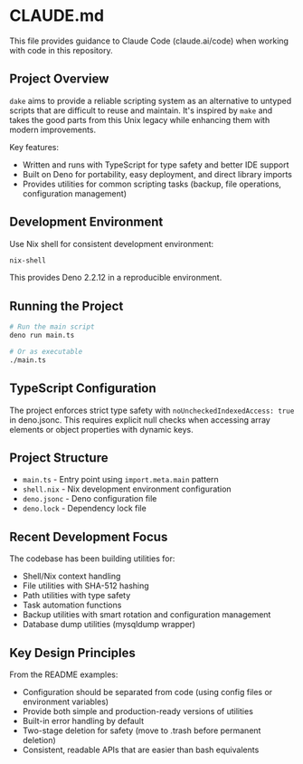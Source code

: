 # CLAUDE.md

This file provides guidance to Claude Code (claude.ai/code) when working with code in this repository.

## Project Overview

`dake` aims to provide a reliable scripting system as an alternative to untyped scripts that are difficult to reuse and maintain. It's inspired by `make` and takes the good parts from this Unix legacy while enhancing them with modern improvements.

Key features:
- Written and runs with TypeScript for type safety and better IDE support
- Built on Deno for portability, easy deployment, and direct library imports
- Provides utilities for common scripting tasks (backup, file operations, configuration management)

## Development Environment

Use Nix shell for consistent development environment:
```bash
nix-shell
```

This provides Deno 2.2.12 in a reproducible environment.

## Running the Project

```bash
# Run the main script
deno run main.ts

# Or as executable
./main.ts
```

## TypeScript Configuration

The project enforces strict type safety with `noUncheckedIndexedAccess: true` in deno.jsonc. This requires explicit null checks when accessing array elements or object properties with dynamic keys.

## Project Structure

- `main.ts` - Entry point using `import.meta.main` pattern
- `shell.nix` - Nix development environment configuration
- `deno.jsonc` - Deno configuration file
- `deno.lock` - Dependency lock file

## Recent Development Focus

The codebase has been building utilities for:
- Shell/Nix context handling
- File utilities with SHA-512 hashing
- Path utilities with type safety
- Task automation functions
- Backup utilities with smart rotation and configuration management
- Database dump utilities (mysqldump wrapper)

## Key Design Principles

From the README examples:
- Configuration should be separated from code (using config files or environment variables)
- Provide both simple and production-ready versions of utilities
- Built-in error handling by default
- Two-stage deletion for safety (move to .trash before permanent deletion)
- Consistent, readable APIs that are easier than bash equivalents